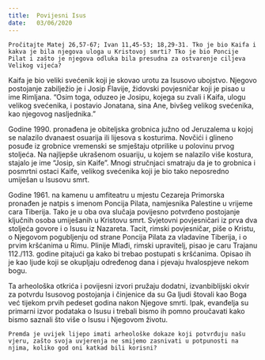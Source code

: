 ```yaml
---
title:  Povijesni Isus
date:   03/06/2020
---
```


`Pročitajte Matej 26,57-67; Ivan 11,45-53; 18,29-31. Tko je bio Kaifa i kakva je bila njegova uloga u Kristovoj smrti? Tko je bio Poncije Pilat i zašto je njegova odluka bila presudna za ostvarenje ciljeva Velikog vijeća?`

Kaifa je bio veliki svećenik koji je skovao urotu za Isusovo ubojstvo. Njegovo postojanje zabilježio je i Josip Flavije, židovski povjesničar koji je pisao u ime Rimljana. “Osim toga, oduzeo je Josipu, kojega su zvali i Kaifa, ulogu velikog svećenika, i postavio Jonatana, sina Ane, bivšeg velikog svećenika, kao njegovog nasljednika.”

Godine 1990. pronađena je obiteljska grobnica južno od Jeruzalema u kojoj se nalazilo dvanaest osuarija ili lijesova s kosturima. Novčići i glineno posuđe iz grobnice vremenski se smještaju otprilike u polovinu prvog stoljeća. Na najljepše ukrašenom osuariju, u kojem se nalazilo više kostura, stajalo je ime “Josip, sin Kaife”. Mnogi stručnjaci smatraju da je to grobnica i posmrtni ostaci Kaife, velikog svećenika koji je bio tako neposredno umiješan u Isusovu smrt.

Godine 1961. na kamenu u amfiteatru u mjestu Cezareja Primorska pronađen je natpis s imenom Poncija Pilata, namjesnika Palestine u vrijeme cara Tiberija.
Tako je u oba ova slučaja povijesno potvrđeno postojanje ključnih osoba umiješanih u Kristovu smrt. Svjetovni povjesničari iz prva dva stoljeća govore i o Isusu iz Nazareta. Tacit, rimski povjesničar, piše o Kristu, o Njegovom pogubljenju od strane Poncija Pilata za vladavine Tiberija, i o prvim kršćanima u Rimu. Plinije Mlađi, rimski upravitelj, pisao je caru Trajanu 112./113. godine pitajući ga kako bi trebao postupati s kršćanima. Opisao ih je kao ljude koji se okupljaju određenog dana i pjevaju hvalospjeve nekom bogu.

Ta arheološka otkrića i povijesni izvori pružaju dodatni, izvanbiblijski okvir za potvrdu Isusovog postojanja i činjenice da su Ga ljudi štovali kao Boga već tijekom prvih pedeset godina nakon Njegove smrti. Ipak, evanđelja su primarni izvor podataka o Isusu i trebali bismo ih pomno proučavati kako bismo saznali što više o Isusu i Njegovom životu.

`Premda je uvijek lijepo imati arheološke dokaze koji potvrđuju našu vjeru, zašto svoja uvjerenja ne smijemo zasnivati u potpunosti na njima, koliko god oni katkad bili korisni?`
